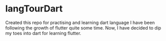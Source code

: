 # langTourDart
Created this repo for practising and learning dart language
I have been following the growth of flutter quite some time.
Now, I have decided to dip my toes into dart for learning flutter.

